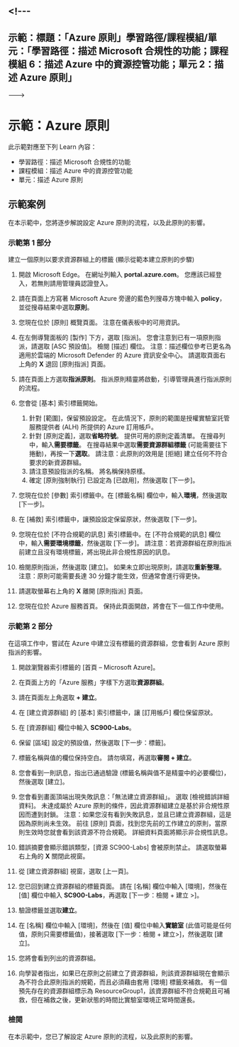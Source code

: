 <a name="---"></a><!---
---
示範：標題：「Azure 原則」學習路徑/課程模組/單元：「學習路徑：描述 Microsoft 合規性的功能；課程模組 6：描述 Azure 中的資源控管功能；單元 2：描述 Azure 原則」
---
--->

# <a name="demo-azure-policy"></a>示範：Azure 原則

此示範對應至下列 Learn 內容：

- 學習路徑：描述 Microsoft 合規性的功能
- 課程模組：描述 Azure 中的資源控管功能
- 單元：描述 Azure 原則

## <a name="demo-scenario"></a>示範案例

在本示範中，您將逐步解說設定 Azure 原則的流程，以及此原則的影響。

### <a name="demo-part-1"></a>示範第 1 部分

建立一個原則以要求資源群組上的標籤 (顯示從範本建立原則的步驟)

1. 開啟 Microsoft Edge。 在網址列輸入 **portal.azure.com**。  您應該已經登入，若無則請用管理員認證登入。

1. 請在頁面上方寫著 Microsoft Azure 旁邊的藍色列搜尋方塊中輸入 **policy**，並從搜尋結果中選取**原則**。

1. 您現在位於 [原則] 概覽頁面。 注意在儀表板中的可用資訊。

1. 在左側導覽面板的 [製作] 下方，選取 [指派]。  您會注意到已有一項原則指派，請選取 [ASC 預設值]。  檢閱 [描述] 欄位。 注意：描述欄位參考已更名為適用於雲端的 Microsoft Defender 的 Azure 資訊安全中心。  請選取頁面右上角的 **X** 退回 [原則指派] 頁面。

1. 請在頁面上方選取**指派原則**。 指派原則精靈將啟動，引導管理員進行指派原則的流程。

1. 您會從 [基本] 索引標籤開始。
    1. 針對 [範圍]，保留預設設定。 在此情況下，原則的範圍是授權實驗室託管服務提供者 (ALH) 所提供的 Azure 訂用帳戶。
    1. 針對 [原則定義]，選取**省略符號**。  提供可用的原則定義清單。  在搜尋列中，輸入**需要標籤**。 在搜尋結果中選取**需要資源群組標籤** (可能需要往下捲動)，再按一下**選取**。  請注意：此原則的效用是 [拒絕] 建立任何不符合要求的新資源群組。  
    1. 請注意預設指派的名稱。  將名稱保持原樣。
    1. 確定 [原則強制執行] 已設定為 [已啟用]，然後選取 [下一步]。

1. 您現在位於 [參數] 索引標籤中。在 [標籤名稱] 欄位中，輸入**環境**，然後選取 [下一步]。

1. 在 [補救] 索引標籤中，讓預設設定保留原狀，然後選取 [下一步]。

1. 您現在位於 [不符合規範的訊息] 索引標籤中。在 [不符合規範的訊息] 欄位中，輸入**需要環境標籤**，然後選取 [下一步]。 請注意：若資源群組在原則指派前建立且沒有環境標籤，將出現此非合規性原因的訊息。  

1. 檢閱原則指派，然後選取 [建立]。  如果未立即出現原則，請選取**重新整理**。 注意：原則可能需要長達 30 分鐘才能生效，但通常會進行得更快。

1. 請選取螢幕右上角的 **X** 離開 [原則指派] 頁面。

1. 您現在位於 Azure 服務首頁。  保持此頁面開啟，將會在下一個工作中使用。

### <a name="demo-part-2"></a>示範第 2 部分

在這項工作中，嘗試在 Azure 中建立沒有標籤的資源群組，您會看到 Azure 原則指派的影響。

1. 開啟瀏覽器索引標籤的 [首頁 – Microsoft Azure]。

1. 在頁面上方的「Azure 服務」字樣下方選取**資源群組**。

1. 請在頁面左上角選取 **+ 建立**。

1. 在 [建立資源群組] 的 [基本] 索引標籤中，讓 [訂用帳戶] 欄位保留原狀。

1. 在 [資源群組] 欄位中輸入 **SC900-Labs**。

1. 保留 [區域] 設定的預設值，然後選取 [下一步：標籤]。

1. 標籤名稱與值的欄位保持空白。  請勿填寫，再選取**審閱 + 建立**。

1. 您會看到一則訊息，指出已通過驗證 (標籤名稱與值不是精靈中的必要欄位)，然後選取 [建立]。

1. 您會看到畫面頂端出現失敗訊息：「無法建立資源群組」。 選取 [檢視錯誤詳細資料]。 未達成屬於 Azure 原則的條件，因此資源群組建立是基於非合規性原因而遭到封鎖。 注意：如果您沒有看到失敗訊息，並且已建立資源群組，這是因為原則尚未生效。  前往 [原則] 頁面，找到您先前的工作建立的原則，當原則生效時您就會看到該資源不符合規範。  詳細資料頁面將顯示非合規性訊息。

1. 錯誤摘要會顯示錯誤類型，[資源 SC900-Labs] 會被原則禁止。  請選取螢幕右上角的 **X** 關閉此視窗。

1. 從 [建立資源群組] 視窗，選取 [上一頁]。

1. 您已回到建立資源群組的標籤頁面。  請在 [名稱] 欄位中輸入 [環境]，然後在 [值] 欄位中輸入 **SC900-Labs**，再選取 [下一步：檢閱 + 建立 >]。

1. 驗證標籤並選取**建立**。

1. 在 [名稱] 欄位中輸入 [環境]，然後在 [值] 欄位中輸入**實驗室** (此值可能是任何值，原則只需要標籤值)，接著選取 [下一步：檢閱 + 建立>]，然後選取 [建立]。

1. 您將會看到列出的資源群組。  

1. 向學習者指出，如果已在原則之前建立了資源群組，則該資源群組現在會顯示為不符合此原則指派的規範，而且必須藉由套用 [環境] 標籤來補救。  有一個預先存在的資源群組標示為 ResourceGroup1，該資源群組不符合規範且可補救，但在補救之後，更新狀態的時間比實驗室環境正常時間還長。

### <a name="review"></a>檢閱

在本示範中，您已了解設定 Azure 原則的流程，以及此原則的影響。
